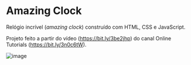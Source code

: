 # Amazing Clock
 
Relógio incrível (<em>amazing clock</em>) construído com HTML, CSS e JavaScript.

Projeto feito a partir do vídeo (https://bit.ly/3be2jhp) do canal Online Tutorials (https://bit.ly/3n0c6tW).

![image](https://user-images.githubusercontent.com/94311606/228100828-888613d7-c599-4c02-ac3e-68e2a9fc3394.png)

